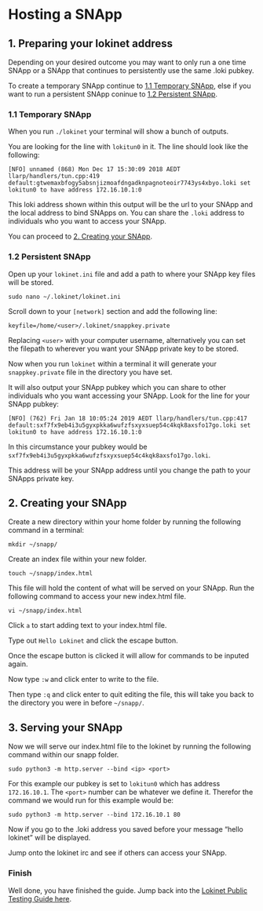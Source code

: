 # Hosting a SNApp
## 1. Preparing your lokinet address

Depending on your desired outcome you may want to only run a one time SNApp or a SNApp that continues to persistently use the same .loki pubkey.

To create a temporary SNApp continue to [1.1 Temporary SNApp](#11-temporary-snapp), else if you want to run a persistent SNApp coninue to [1.2 Persistent SNApp](#12-persistent-snapp).

### 1.1 Temporary SNApp
When you run `./lokinet` your terminal will show a bunch of outputs. 

You are looking for the line with `lokitun0` in it. The line should look like the following:

```
[NFO] unnamed (868) Mon Dec 17 15:30:09 2018 AEDT llarp/handlers/tun.cpp:419    default:gtwemaxbfogy5absnjizmoafdngadknpagnoteoir7743ys4xbyo.loki set lokitun0 to have address 172.16.10.1:0
```

This loki address shown within this output will be the url to your SNApp and the local address to bind SNApps on. You can share the `.loki` address to individuals who you want to access your SNApp.

You can proceed to [2. Creating your SNApp](#2-creating-your-snapp).

### 1.2 Persistent SNApp
Open up your `lokinet.ini` file and add a path to where your SNApp key files will be stored.

```
sudo nano ~/.lokinet/lokinet.ini
```

Scroll down to your `[network]` section and add the following line:
```
keyfile=/home/<user>/.lokinet/snappkey.private
```

Replacing `<user>` with your computer username, alternatively you can set the filepath to wherever you want your SNApp private key to be stored.

Now when you run `lokinet` within a terminal it will generate your `snappkey.private` file in the directory you have set.

It will also output your SNApp pubkey which you can share to other individuals who you want accessing your SNApp. Look for the line for your SNApp pubkey:

```
[NFO] (762) Fri Jan 18 10:05:24 2019 AEDT llarp/handlers/tun.cpp:417    default:sxf7fx9eb4i3u5gyxpkka6wufzfsxyxsuep54c4kqk8axsfo17go.loki set lokitun0 to have address 172.16.10.1:0
```

In this circumstance your pubkey would be `sxf7fx9eb4i3u5gyxpkka6wufzfsxyxsuep54c4kqk8axsfo17go.loki`. 

This address will be your SNApp address until you change the path to your SNApps private key.

## 2. Creating your SNApp
Create a new directory within your home folder by running the following command in a terminal:

```
mkdir ~/snapp/
```
Create an index file within your new folder.

```
touch ~/snapp/index.html
```

This file will hold the content of what will be served on your SNApp. Run the following command to access your new index.html file.

```
vi ~/snapp/index.html
```

Click `a` to start adding text to your index.html file.

Type out `Hello Lokinet` and click the escape button.

Once the escape button is clicked it will allow for commands to be inputed again.

Now type `:w` and click enter to write to the file.

Then type `:q` and click enter to quit editing the file, this will take you back to the directory you were in before `~/snapp/`.

## 3. Serving your SNApp
Now we will serve our index.html file to the lokinet by running the following command within our snapp folder.
```
sudo python3 -m http.server --bind <ip> <port>
```

For this example our pubkey is set to `lokitun0` which has address `172.16.10.1`. The `<port>` number can be whatever we define it. Therefor the command we would run for this example would be:
```
sudo python3 -m http.server --bind 172.16.10.1 80
``` 
Now if you go to the .loki address you saved before your message “hello lokinet” will be displayed. 

Jump onto the lokinet irc and see if others can access your SNApp.

### Finish

Well done, you have finished the guide. Jump back into the [Lokinet Public Testing Guide here](../PublicTestingGuide/).
